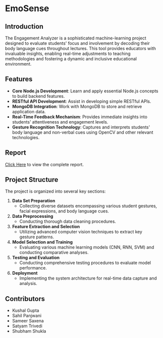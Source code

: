 # EmoSense

## Introduction
The Engagement Analyzer is a sophisticated machine-learning project designed to evaluate students' focus and involvement by decoding their body language cues throughout lectures. This tool provides educators with invaluable insights, enabling real-time adjustments to teaching methodologies and fostering a dynamic and inclusive educational environment.

## Features
- **Core Node.js Development**: Learn and apply essential Node.js concepts to build backend features.
- **RESTful API Development**: Assist in developing simple RESTful APIs.
- **MongoDB Integration**: Work with MongoDB to store and retrieve application data.
- **Real-Time Feedback Mechanism**: Provides immediate insights into students' attentiveness and engagement levels.
- **Gesture Recognition Technology**: Captures and interprets students' body language and non-verbal cues using OpenCV and other relevant technologies.

## Report
[Click Here](https://drive.google.com/file/d/1z4oYlEBNVnlumL3UxwK4L6uDL9V8b4sR/view?usp=sharing) to view the complete report.


## Project Structure
The project is organized into several key sections:
1. **Data Set Preparation**
   - Collecting diverse datasets encompassing various student gestures, facial expressions, and body language cues.
2. **Data Preprocessing**
   - Conducting thorough data cleaning procedures.
3. **Feature Extraction and Selection**
   - Utilizing advanced computer vision techniques to extract key gesture patterns.
4. **Model Selection and Training**
   - Evaluating various machine learning models (CNN, RNN, SVM) and conducting comparative analyses.
5. **Testing and Evaluation**
   - Conducting comprehensive testing procedures to evaluate model performance.
6. **Deployment**
   - Implementing the system architecture for real-time data capture and analysis.

## Contributors
- Kushal Gupta 
- Sahil Panjwani 
- Sameer Saxena
- Satyam Trivedi
- Shubham Shukla

